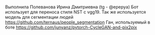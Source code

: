 Выполнила Полеванова Ирина Дмитриевна (tg - @epepya)
Бот использует для переноса стиля NST с vgg19.
Так же используется модель для сегментации людей https://github.com/ternaus/people_segmentation
Ган, используемый в боте https://github.com/junyanz/pytorch-CycleGAN-and-pix2pix
